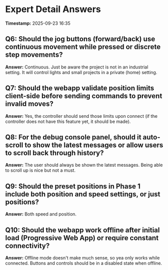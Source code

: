 # Expert Detail Answers

**Timestamp:** 2025-09-23 16:35

## Q6: Should the jog buttons (forward/back) use continuous movement while pressed or discrete step movements?
**Answer:** Continuous. Just be aware the project is not in an industrial setting. It will control lights and small projects in a private (home) setting.

## Q7: Should the webapp validate position limits client-side before sending commands to prevent invalid moves?
**Answer:** Yes, the controller should send those limits upon connect (if the controller does not have this feature yet, it should be made).

## Q8: For the debug console panel, should it auto-scroll to show the latest messages or allow users to scroll back through history?
**Answer:** The user should always be shown the latest messages. Being able to scroll up is nice but not a must.

## Q9: Should the preset positions in Phase 1 include both position and speed settings, or just positions?
**Answer:** Both speed and position.

## Q10: Should the webapp work offline after initial load (Progressive Web App) or require constant connectivity?
**Answer:** Offline mode doesn't make much sense, so yea only works while connected. Buttons and controls should be in a disabled state when offline.
